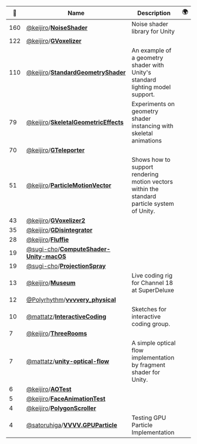 |:star2: | Name | Description | 🌍|
|---|---|---|---|
|160|[@keijiro](https://github.com/keijiro)/[**NoiseShader**](https://github.com/keijiro/NoiseShader)|Noise shader library for Unity||
|122|[@keijiro](https://github.com/keijiro)/[**GVoxelizer**](https://github.com/keijiro/GVoxelizer)|||
|110|[@keijiro](https://github.com/keijiro)/[**StandardGeometryShader**](https://github.com/keijiro/StandardGeometryShader)|An example of a geometry shader with Unity's standard lighting model support.||
|79|[@keijiro](https://github.com/keijiro)/[**SkeletalGeometricEffects**](https://github.com/keijiro/SkeletalGeometricEffects)|Experiments on geometry shader instancing with skeletal animations||
|70|[@keijiro](https://github.com/keijiro)/[**GTeleporter**](https://github.com/keijiro/GTeleporter)|||
|51|[@keijiro](https://github.com/keijiro)/[**ParticleMotionVector**](https://github.com/keijiro/ParticleMotionVector)|Shows how to support rendering motion vectors within the standard particle system of Unity.||
|43|[@keijiro](https://github.com/keijiro)/[**GVoxelizer2**](https://github.com/keijiro/GVoxelizer2)|||
|35|[@keijiro](https://github.com/keijiro)/[**GDisintegrator**](https://github.com/keijiro/GDisintegrator)|||
|28|[@keijiro](https://github.com/keijiro)/[**Fluffie**](https://github.com/keijiro/Fluffie)|||
|19|[@sugi-cho](https://github.com/sugi-cho)/[**ComputeShader-Unity-macOS**](https://github.com/sugi-cho/ComputeShader-Unity-macOS)|||
|19|[@sugi-cho](https://github.com/sugi-cho)/[**ProjectionSpray**](https://github.com/sugi-cho/ProjectionSpray)|||
|13|[@keijiro](https://github.com/keijiro)/[**Museum**](https://github.com/keijiro/Museum)|Live coding rig for Channel 18 at SuperDeluxe||
|12|[@Polyrhythm](https://github.com/Polyrhythm)/[**vvvvery_physical**](https://github.com/Polyrhythm/vvvvery_physical)|||
|10|[@mattatz](https://github.com/mattatz)/[**InteractiveCoding**](https://github.com/mattatz/InteractiveCoding)|Sketches for interactive coding group.||
|7|[@keijiro](https://github.com/keijiro)/[**ThreeRooms**](https://github.com/keijiro/ThreeRooms)|||
|7|[@mattatz](https://github.com/mattatz)/[**unity-optical-flow**](https://github.com/mattatz/unity-optical-flow)|A simple optical flow implementation by fragment shader for Unity.||
|6|[@keijiro](https://github.com/keijiro)/[**AOTest**](https://github.com/keijiro/AOTest)|||
|5|[@keijiro](https://github.com/keijiro)/[**FaceAnimationTest**](https://github.com/keijiro/FaceAnimationTest)|||
|4|[@keijiro](https://github.com/keijiro)/[**PolygonScroller**](https://github.com/keijiro/PolygonScroller)|||
|4|[@satoruhiga](https://github.com/satoruhiga)/[**VVVV.GPUParticle**](https://github.com/satoruhiga/VVVV.GPUParticle)|Testing GPU Particle Implementation||


